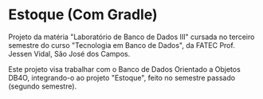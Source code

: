 Estoque (Com Gradle)
============

Projeto da matéria "Laboratório de Banco de Dados III" cursada no terceiro semestre do curso "Tecnologia em Banco de Dados", da FATEC Prof. Jessen Vidal, São José dos Campos.

Este projeto visa trabalhar com o Banco de Dados Orientado a Objetos DB4O, integrando-o ao projeto "Estoque", feito no semestre passado (segundo semestre).
